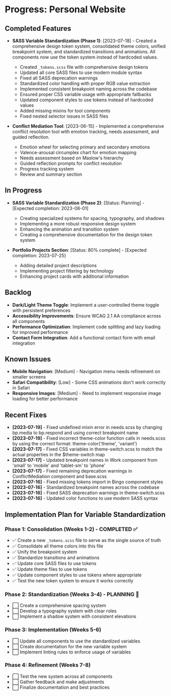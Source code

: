 # Progress: Personal Website

## Completed Features
- **SASS Variable Standardization (Phase 1)**: [2023-07-18] - Created a comprehensive design token system, consolidated theme colors, unified breakpoint system, and standardized transitions and animations. All components now use the token system instead of hardcoded values.
  - Created `_tokens.scss` file with comprehensive design tokens
  - Updated all core SASS files to use modern module syntax
  - Fixed all SASS deprecation warnings
  - Standardized color handling with proper RGB value extraction
  - Implemented consistent breakpoint naming across the codebase
  - Ensured proper CSS variable usage with appropriate fallbacks
  - Updated component styles to use tokens instead of hardcoded values
  - Added missing mixins for tool components
  - Fixed nested selector issues in SASS files

- **Conflict Mediation Tool**: [2023-06-15] - Implemented a comprehensive conflict resolution tool with emotion tracking, needs assessment, and guided reflection.
  - Emotion wheel for selecting primary and secondary emotions
  - Valence-arousal circumplex chart for emotion mapping
  - Needs assessment based on Maslow's hierarchy
  - Guided reflection prompts for conflict resolution
  - Progress tracking system
  - Review and summary section

## In Progress
- **SASS Variable Standardization (Phase 2)**: [Status: Planning] - [Expected completion: 2023-08-01]
  - Creating specialized systems for spacing, typography, and shadows
  - Implementing a more robust responsive design system
  - Enhancing the animation and transition system
  - Creating a comprehensive documentation for the design token system

- **Portfolio Projects Section**: [Status: 80% complete] - [Expected completion: 2023-07-25]
  - Adding detailed project descriptions
  - Implementing project filtering by technology
  - Enhancing project cards with additional information

## Backlog
- **Dark/Light Theme Toggle**: Implement a user-controlled theme toggle with persistent preferences
- **Accessibility Improvements**: Ensure WCAG 2.1 AA compliance across all components
- **Performance Optimization**: Implement code splitting and lazy loading for improved performance
- **Contact Form Integration**: Add a functional contact form with email integration

## Known Issues
- **Mobile Navigation**: [Medium] - Navigation menu needs refinement on smaller screens
- **Safari Compatibility**: [Low] - Some CSS animations don't work correctly in Safari
- **Responsive Images**: [Medium] - Need to implement responsive image loading for better performance

## Recent Fixes
- **[2023-07-19]** - Fixed undefined mixin error in needs.scss by changing bp.media to bp.respond and using correct breakpoint name
- **[2023-07-19]** - Fixed incorrect theme-color function calls in needs.scss by using the correct format: theme-color('theme', 'variant')
- **[2023-07-17]** - Fixed CSS variables in theme-switch.scss to match the actual properties in the $theme-switch map
- **[2023-07-17]** - Updated breakpoint names in Work component from 'small' to 'mobile' and 'tablet-sm' to 'phone'
- **[2023-07-17]** - Fixed remaining deprecation warnings in ConflictMediation component and base.scss
- **[2023-07-16]** - Fixed missing tokens import in Bingo component styles
- **[2023-07-16]** - Standardized breakpoint names across the codebase
- **[2023-07-16]** - Fixed SASS deprecation warnings in theme-switch.scss
- **[2023-07-16]** - Updated color functions to use modern SASS syntax

## Implementation Plan for Variable Standardization

### Phase 1: Consolidation (Weeks 1-2) - COMPLETED ✅
- ✅ Create a new `_tokens.scss` file to serve as the single source of truth
- ✅ Consolidate all theme colors into this file
- ✅ Unify the breakpoint system
- ✅ Standardize transitions and animations
- ✅ Update core SASS files to use tokens
- ✅ Update theme files to use tokens
- ✅ Update component styles to use tokens where appropriate
- ✅ Test the new token system to ensure it works correctly

### Phase 2: Standardization (Weeks 3-4) - PLANNING 🔄
- ⬜ Create a comprehensive spacing system
- ⬜ Develop a typography system with clear roles
- ⬜ Implement a shadow system with consistent elevations

### Phase 3: Implementation (Weeks 5-6)
- ⬜ Update all components to use the standardized variables
- ⬜ Create documentation for the new variable system
- ⬜ Implement linting rules to enforce usage of variables

### Phase 4: Refinement (Weeks 7-8)
- ⬜ Test the new system across all components
- ⬜ Gather feedback and make adjustments
- ⬜ Finalize documentation and best practices
